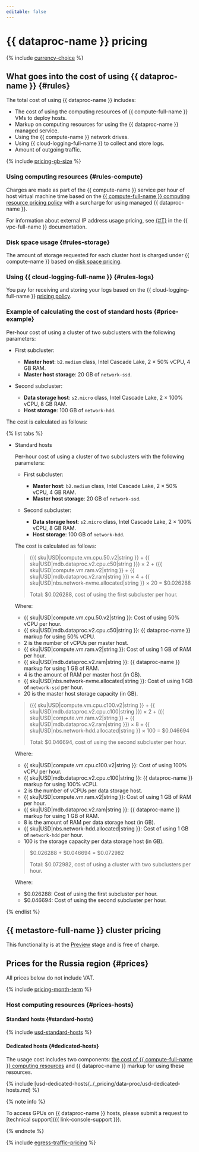 ```yaml
---
editable: false
---
```


# {{ dataproc-name }} pricing


{% include [currency-choice](../_includes/pricing/currency-choice.md) %}


## What goes into the cost of using {{ dataproc-name }} {#rules}

The total cost of using {{ dataproc-name }} includes:

* The cost of using the computing resources of {{ compute-full-name }} VMs to deploy hosts.
* Markup on computing resources for using the {{ dataproc-name }} managed service.
* Using the {{ compute-name }} network drives.
* Using {{ cloud-logging-full-name }} to collect and store logs.
* Amount of outgoing traffic.

{% include [pricing-gb-size](../_includes/pricing-gb-size.md) %}

### Using computing resources {#rules-compute}

Charges are made as part of the {{ compute-name }} service per hour of host virtual machine time based on the [{{ compute-full-name }} computing resource pricing policy](../compute/pricing.md#prices) with a surcharge for using managed {{ dataproc-name }}.

For information about external IP address usage pricing, see [{#T}](../vpc/pricing.md) in the {{ vpc-full-name }} documentation.

### Disk space usage {#rules-storage}

The amount of storage requested for each cluster host is charged under {{ compute-name }} based on [disk space pricing](../compute/pricing.md#prices-storage).

### Using {{ cloud-logging-full-name }} {#rules-logs}

You pay for receiving and storing your logs based on the {{ cloud-logging-full-name }} [pricing policy](../logging/pricing.md).

### Example of calculating the cost of standard hosts {#price-example}

Per-hour cost of using a cluster of two subclusters with the following parameters:

* First subcluster:
  * **Master host**: `b2.medium` class, Intel Cascade Lake, 2 × 50% vCPU, 4 GB RAM.
  * **Master host storage**: 20 GB of `network-ssd`.

* Second subcluster:
  * **Data storage host**: `s2.micro` class, Intel Cascade Lake, 2 × 100% vCPU, 8 GB RAM.
  * **Host storage**: 100 GB of `network-hdd`.

The cost is calculated as follows:



{% list tabs %}

- Standard hosts

  Per-hour cost of using a cluster of two subclusters with the following parameters:

  * First subcluster:
    * **Master host**: `b2.medium` class, Intel Cascade Lake, 2 × 50% vCPU, 4 GB RAM.
    * **Master host storage**: 20 GB of `network-ssd`.

  * Second subcluster:
    * **Data storage host**: `s2.micro` class, Intel Cascade Lake, 2 × 100% vCPU, 8 GB RAM.
    * **Host storage**: 100 GB of `network-hdd`.

  The cost is calculated as follows:

  > ({{ sku|USD|compute.vm.cpu.50.v2|string }} + {{ sku|USD|mdb.dataproc.v2.cpu.c50|string }}) × 2 + ({{ sku|USD|compute.vm.ram.v2|string }} + {{ sku|USD|mdb.dataproc.v2.ram|string }}) × 4 + {{ sku|USD|nbs.network-nvme.allocated|string }} × 20 = $0.026288
  >
  > Total: $0.026288, cost of using the first subcluster per hour.

  Where:

  * {{ sku|USD|compute.vm.cpu.50.v2|string }}: Cost of using 50% vCPU per hour.
  * {{ sku|USD|mdb.dataproc.v2.cpu.c50|string }}: {{ dataproc-name }} markup for using 50% vCPU.
  * 2 is the number of vCPUs per master host.
  * {{ sku|USD|compute.vm.ram.v2|string }}: Сost of using 1 GB of RAM per hour.
  * {{ sku|USD|mdb.dataproc.v2.ram|string }}: {{ dataproc-name }} markup for using 1 GB of RAM.
  * 4 is the amount of RAM per master host (in GB).
  * {{ sku|USD|nbs.network-nvme.allocated|string }}: Сost of using 1 GB of `network-ssd` per hour.
  * 20 is the master host storage capacity (in GB).

  > ({{ sku|USD|compute.vm.cpu.c100.v2|string }} + {{ sku|USD|mdb.dataproc.v2.cpu.c100|string }}) × 2 + ({{ sku|USD|compute.vm.ram.v2|string }} + {{ sku|USD|mdb.dataproc.v2.ram|string }}) × 8 + {{ sku|USD|nbs.network-hdd.allocated|string }} × 100 = $0.046694
  >
  > Total: $0.046694, cost of using the second subcluster per hour.

  Where:

  * {{ sku|USD|compute.vm.cpu.c100.v2|string }}: Cost of using 100% vCPU per hour.
  * {{ sku|USD|mdb.dataproc.v2.cpu.c100|string }}: {{ dataproc-name }} markup for using 100% vCPU.
  * 2 is the number of vCPUs per data storage host.
  * {{ sku|USD|compute.vm.ram.v2|string }}: Сost of using 1 GB of RAM per hour.
  * {{ sku|USD|mdb.dataproc.v2.ram|string }}: {{ dataproc-name }} markup for using 1 GB of RAM.
  * 8 is the amount of RAM per data storage host (in GB).
  * {{ sku|USD|nbs.network-hdd.allocated|string }}: Сost of using 1 GB of `network-hdd` per hour.
  * 100 is the storage capacity per data storage host (in GB).

  > $0.026288 + $0.046694 = $0.072982
  >
  > Total: $0.072982, cost of using a cluster with two subclusters per hour.

  Where:

  * $0.026288: Cost of using the first subcluster per hour.
  * $0.046694: Cost of using the second subcluster per hour.

{% endlist %}


## {{ metastore-full-name }} cluster pricing

This functionality is at the [Preview](../overview/concepts/launch-stages.md) stage and is free of charge.

## Prices for the Russia region {#prices}




All prices below do not include VAT.


{% include [pricing-month-term](../_includes/mdb/pricing-month-term.md) %}

### Host computing resources {#prices-hosts}

#### Standard hosts {#standard-hosts}



{% include [usd-standard-hosts](../_pricing/data-proc/usd-standard-hosts.md) %}


#### Dedicated hosts {#dedicated-hosts}

The usage cost includes two components: [the cost of {{ compute-full-name }} computing resources](../compute/pricing.md#prices-dedicated-host) and {{ dataproc-name }} markup for using these resources.



{% include [usd-dedicated-hosts(../_pricing/data-proc/usd-dedicated-hosts.md) %}


{% note info %}

To access GPUs on {{ dataproc-name }} hosts, please submit a request to [technical support]({{ link-console-support }}).

{% endnote %}

{% include [egress-traffic-pricing](../_includes/egress-traffic-pricing.md) %}
